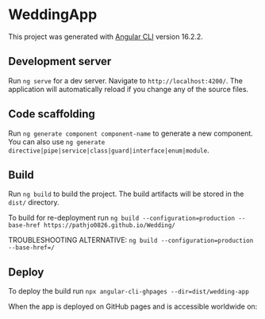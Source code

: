 # WeddingApp

This project was generated with [Angular CLI](https://github.com/angular/angular-cli) version 16.2.2.

## Development server

Run `ng serve` for a dev server. Navigate to `http://localhost:4200/`. The application will automatically reload if you change any of the source files.

## Code scaffolding

Run `ng generate component component-name` to generate a new component. You can also use `ng generate directive|pipe|service|class|guard|interface|enum|module`.

## Build

Run `ng build` to build the project. The build artifacts will be stored in the `dist/` directory.

To build for re-deployment run `ng build --configuration=production --base-href https://pathjo0826.github.io/Wedding/`

TROUBLESHOOTING ALTERNATIVE: `ng build --configuration=production --base-href=/`

## Deploy

To deploy the build run `npx angular-cli-ghpages --dir=dist/wedding-app` 

When the app is deployed on GitHub pages and is accessible worldwide on:  
